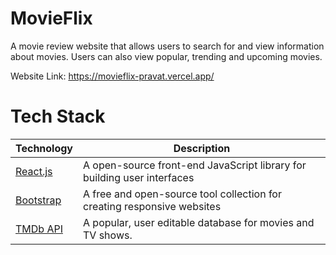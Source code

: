 # MovieFlix
A movie review website that allows users to search for and view information about movies. Users can also view popular, trending and upcoming movies.

Website Link: https://movieflix-pravat.vercel.app/

# Tech Stack

| Technology                                                                             | Description                                                               |
| -------------------------------------------------------------------------------------- | ------------------------------------------------------------------------- |
| [React.js](https://react.dev/)                                                         | A open-source front-end JavaScript library for building user interfaces   |                     |
| [Bootstrap](https://getbootstrap.com/)                                                 | A free and open-source tool collection for creating responsive websites   | 
| [TMDb API](https://www.themoviedb.org)                                                 | A popular, user editable database for movies and TV shows.                |


